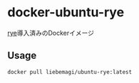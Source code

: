 # docker-ubuntu-rye

[rye](https://rye.astral.sh/)導入済みのDockerイメージ

## Usage

```
docker pull liebemagi/ubuntu-rye:latest
```